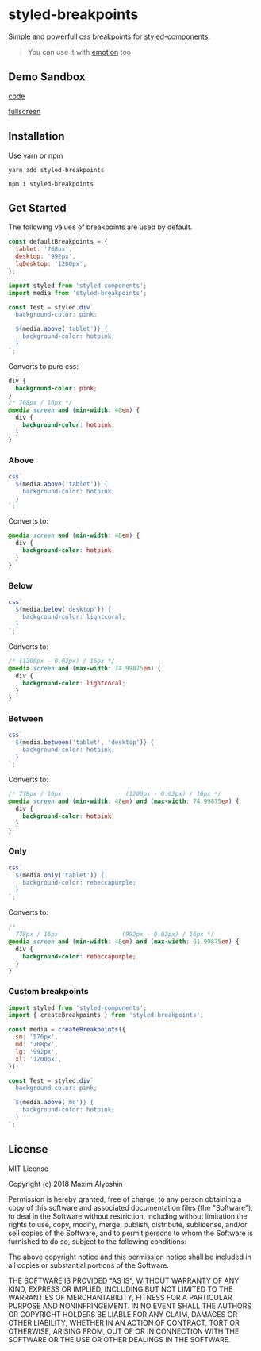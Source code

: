 # styled-breakpoints

Simple and powerfull css breakpoints for [styled-components](https://github.com/styled-components/styled-components).

> You can use it with [emotion](https://github.com/emotion-js/emotion) too

## Demo Sandbox

[code](https://codesandbox.io/s/23583q00o0)

[fullscreen](https://23583q00o0.codesandbox.io/)

## Installation

Use yarn or npm

```
yarn add styled-breakpoints
```

```
npm i styled-breakpoints
```

## Get Started

The following values of breakpoints are used by default.

```js
const defaultBreakpoints = {
  tablet: '768px',
  desktop: '992px',
  lgDesktop: '1200px',
};
```

```js
import styled from 'styled-components';
import media from 'styled-breakpoints';

const Test = styled.div`
  background-color: pink;

  ${media.above('tablet')} {
    background-color: hotpink;
  }
`;
```

Converts to pure css:

```css
div {
  background-color: pink;
}
/* 768px / 16px */
@media screen and (min-width: 48em) {
  div {
    background-color: hotpink;
  }
}
```

### Above

```js
css`
  ${media.above('tablet')} {
    background-color: hotpink;
  }
`;
```

Converts to:

```css
@media screen and (min-width: 48em) {
  div {
    background-color: hotpink;
  }
}
```

### Below

```js
css`
  ${media.below('desktop')} {
    background-color: lightcoral;
  }
`;
```

Converts to:

```css
/* (1200px - 0.02px) / 16px */
@media screen and (max-width: 74.99875em) {
  div {
    background-color: lightcoral;
  }
}
```

### Between

```js
css`
  ${media.between('tablet', 'desktop')} {
    background-color: hotpink;
  }
`;
```

Converts to:

```css
/* 778px / 16px                  (1200px - 0.02px) / 16px */
@media screen and (min-width: 48em) and (max-width: 74.99875em) {
  div {
    background-color: hotpink;
  }
}
```

### Only

```js
css`
  ${media.only('tablet')} {
    background-color: rebeccapurple;
  }
`;
```

Converts to:

```css
/*
  778px / 16px                  (992px - 0.02px) / 16px */
@media screen and (min-width: 48em) and (max-width: 61.99875em) {
  div {
    background-color: rebeccapurple;
  }
}
```

### Custom breakpoints

```js
import styled from 'styled-components';
import { createBreakpoints } from 'styled-breakpoints';

const media = createBreakpoints({
  sm: '576px',
  md: '768px',
  lg: '992px',
  xl: '1200px',
});

const Test = styled.div`
  background-color: pink;

  ${media.above('md')} {
    background-color: hotpink;
  }
`;
```

## License

MIT License

Copyright (c) 2018 Maxim Alyoshin

Permission is hereby granted, free of charge, to any person obtaining a copy
of this software and associated documentation files (the "Software"), to deal
in the Software without restriction, including without limitation the rights
to use, copy, modify, merge, publish, distribute, sublicense, and/or sell
copies of the Software, and to permit persons to whom the Software is
furnished to do so, subject to the following conditions:

The above copyright notice and this permission notice shall be included in all
copies or substantial portions of the Software.

THE SOFTWARE IS PROVIDED "AS IS", WITHOUT WARRANTY OF ANY KIND, EXPRESS OR
IMPLIED, INCLUDING BUT NOT LIMITED TO THE WARRANTIES OF MERCHANTABILITY,
FITNESS FOR A PARTICULAR PURPOSE AND NONINFRINGEMENT. IN NO EVENT SHALL THE
AUTHORS OR COPYRIGHT HOLDERS BE LIABLE FOR ANY CLAIM, DAMAGES OR OTHER
LIABILITY, WHETHER IN AN ACTION OF CONTRACT, TORT OR OTHERWISE, ARISING FROM,
OUT OF OR IN CONNECTION WITH THE SOFTWARE OR THE USE OR OTHER DEALINGS IN THE
SOFTWARE.
